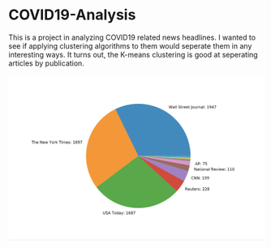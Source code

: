 # COVID19-Analysis
This is a project in analyzing COVID19 related news headlines. I wanted to see if applying clustering algorithms to them would seperate them in any interesting ways. It turns out, the K-means clustering is good at seperating articles by publication. 

![pie chart of article distribituon](/images/Article-Distribution.png)
